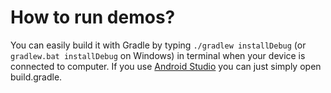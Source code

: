 How to run demos?
=====================

You can easily build it with Gradle by typing `./gradlew installDebug` (or `gradlew.bat installDebug` on Windows) in terminal when your device is connected to computer. If you use [Android Studio](https://developer.android.com/sdk/index.html) you can just simply open build.gradle.
